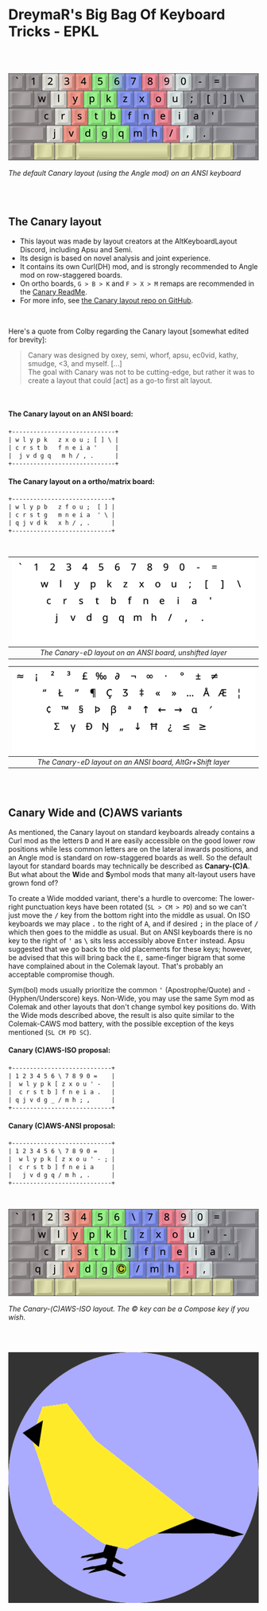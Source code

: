 DreymaR's Big Bag Of Keyboard Tricks - EPKL
===========================================
<br><br>

![Canary Angle-ANSI help image](./Canary_ANS-A_EPKL.png)

_The default Canary layout (using the Angle mod) on an ANSI keyboard_

<br><br>

The Canary layout
------------------
- This layout was made by layout creators at the AltKeyboardLayout Discord, including Apsu and Semi.
- Its design is based on novel analysis and joint experience.
- It contains its own Curl(DH) mod, and is strongly recommended to Angle mod on row-staggered boards.
- On ortho boards, `G > B > K` and `F > X > M` remaps are recommended in the [Canary ReadMe][CanOrt].
- For more info, see [the Canary layout repo on GitHub][CanGit].
<br>

Here's a quote from Colby regarding the Canary layout [somewhat edited for brevity]:
> Canary was designed by oxey, semi, whorf, apsu, ec0vid, kathy, smudge, <3, and myself. [...] <br>
> The goal with Canary was not to be cutting-edge, but rather it was to create a layout that could [act] as a go-to first alt layout.
<br>

#### The Canary layout on an ANSI board:
```
+-----------------------------+
| w l y p k   z x o u ; [ ] \ |
| c r s t b   f n e i a '     |
|  j v d g q   m h / , .      |
+-----------------------------+
```

#### The Canary layout on a ortho/matrix board:
```
+----------------------------+
| w l y p b   z f o u ;  [ ] |
| c r s t g   m n e i a  ' \ |
| q j v d k   x h / , .      |
+----------------------------+
```

<br>

|![EPKL help image for Canary-eD on an ANSI board, unshifted layer](./Can-eD_ANS_Angle/state0.png)|
|   :---:   |
|_The Canary-eD layout on an ANSI board, unshifted layer_|

|![EPKL help image for Canray-eD on an ANSI board, AltGr+Shift layer](./Can-eD_ANS_Angle/state7.png)|
|   :---:   |
|_The Canary-eD layout on an ANSI board, AltGr+Shift layer_|

<br><br>

Canary Wide and (C)AWS variants
-------------------------------
As mentioned, the Canary layout on standard keyboards already contains a Curl mod as the letters <kbd>D</kbd> and <kbd>H</kbd> are easily accessible on the good lower row positions while less common letters are on the lateral inwards positions, and an Angle mod is standard on row-staggered boards as well. So the default layout for standard boards may technically be described as **Canary-(C)A**. But what about the **W**ide and **S**ymbol mods that many alt-layout users have grown fond of?
<br>

To create a Wide modded variant, there's a hurdle to overcome: The lower-right punctuation keys have been rotated (`SL > CM > PD`) and so we can't just move the <kbd>/</kbd> key from the bottom right into the middle as usual. On ISO keyboards we may place <kbd>.</kbd> to the right of <kbd>A</kbd>, and if desired <kbd>;</kbd> in the place of <kbd>/</kbd> which then goes to the middle as usual. But on ANSI keyboards there is no key to the right of <kbd>'</kbd> as <kbd>\\</kbd> sits less accessibly above <kbd>Enter</kbd> instead. Apsu suggested that we go back to the old placements for these keys; however, be advised that this will bring back the `E,` same-finger bigram that some have complained about in the Colemak layout. That's probably an acceptable compromise though.
<br>

Sym(bol) mods usually prioritize the common <kbd>'</kbd> (Apostrophe/Quote) and <kbd>-</kbd> (Hyphen/Underscore) keys. Non-Wide, you may use the same Sym mod as Colemak and other layouts that don't change symbol key positions do. With the Wide mods described above, the result is also quite similar to the Colemak-CAWS mod battery, with the possible exception of the keys mentioned (`SL CM PD SC`).
<br>

#### Canary (C)AWS-ISO proposal:
```
+----------------------------+
| 1 2 3 4 5 6 \ 7 8 9 0 =    |
|  w l y p k [ z x o u ' -   |
|  c r s t b ] f n e i a .   |
| q j v d g _ / m h ; ,      |
+----------------------------+
```

#### Canary (C)AWS-ANSI proposal:
```
+----------------------------+
| 1 2 3 4 5 6 \ 7 8 9 0 =    |
|  w l y p k [ z x o u ' - ; |
|  c r s t b ] f n e i a     |
|   j v d g q / m h , .      |
+----------------------------+
```

<br>

![Canary (C)AWS-ISO help image](./Canary_ISO-AWS_EPKL.png)

_The Canary-(C)AWS-ISO layout. The © key can be a Compose key if you wish._

<br><br>

![Canary logo](./_Res/CanaryBlue.png)


[CanGit]: https://github.com/Apsu/Canary (The Canary layout on GitHub)
[CanOrt]: https://github.com/Apsu/Canary#ortho (Canary layout Readme, Ortho section)
